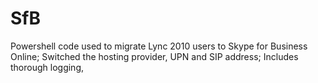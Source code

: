 # SfB
Powershell code used to migrate Lync 2010 users to Skype for Business Online; Switched the hosting provider, UPN and SIP address;
Includes thorough logging,
